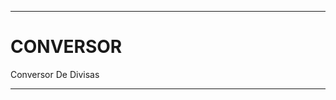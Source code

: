 ----------------------------------------

# CONVERSOR

Conversor De Divisas

-----------------------------------------
